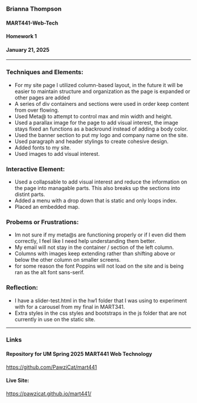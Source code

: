 ### Brianna Thompson
#### MART441-Web-Tech
#### Homework 1
#### January 21, 2025
------


### Techniques and Elements:
* For my site page I utilized column-based layout, in the future it will be easier to maintain structure and organization as the page is expanded or other pages are added
* A series of div containers and sections were used in order keep content from over flowing.
* Used Meta@ to attempt to control max and min width and height.
* Used a parallax image for the page to add visual interest, the image stays fixed an functions as a backround instead of adding a body color.
* Used the banner section to put my logo and company name on the site.
* Used paragraph and header stylings to create cohesive design.
* Added fonts to my site.
* Used images to add visual interest.

### Interactive Element:
* Used a collapsable to add visual interest and reduce the information on the page into managable parts. This also breaks up the sections into distint parts.
* Added a menu with a drop down that is static and only loops index.
* Placed an embedded map.

### Probems or Frustrations:
* Im not sure if my meta@s are functioning properly or if I even did them correctly, I feel like I need help understanding them better.
* My email will not stay in the container / section of the left column.
* Columns with images keep extending rather than shifting above or below the other column on smaller screens.
* for some reason the font Poppins will not load on the site and is being ran as the alt font sans-serif.

### Reflection:
* I have a slider-test.html in the hw1 folder that I was using to experiment with for a carousel from my final in MART341.
* Extra styles in the css styles and bootstraps in the js folder that are not currently in use on the static site.

-----

### Links

#### Repository for UM Spring 2025 MART441 Web Technology
https://github.com/PawziCat/mart441

#### Live Site:
https://pawzicat.github.io/mart441/
